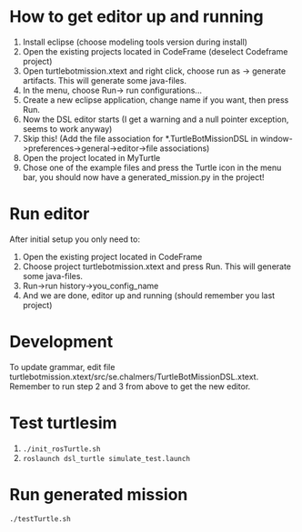 # How to get editor up and running
1. Install eclipse (choose modeling tools version during install)
2. Open the existing projects located in CodeFrame (deselect Codeframe project)
3. Open turtlebotmission.xtext and right click, choose run as -> generate artifacts. This will generate some java-files.
4. In the menu, choose Run-> run configurations...
5. Create a new eclipse application, change name if you want, then press Run.
6. Now the DSL editor starts (I get a warning and a null pointer exception, seems to work anyway)
7. Skip this! (Add the file association for *.TurtleBotMissionDSL in window->preferences->general->editor->file associations)
8. Open the project located in MyTurtle
9. Chose one of the example files and press the Turtle icon in the menu bar, you should now have a generated_mission.py in the project!


# Run editor
After initial setup you only need to:
1. Open the existing project located in CodeFrame
2. Choose project turtlebotmission.xtext and press Run. This will generate some java-files.
3. Run->run history->you_config_name
4. And we are done, editor up and running (should remember you last project)

# Development
To update grammar, edit file turtlebotmission.xtext/src/se.chalmers/TurtleBotMissionDSL.xtext. 
Remember to run step 2 and 3 from above to get the new editor.

# Test turtlesim
1. `./init_rosTurtle.sh`
2. `roslaunch dsl_turtle simulate_test.launch`

# Run generated mission
`./testTurtle.sh`
